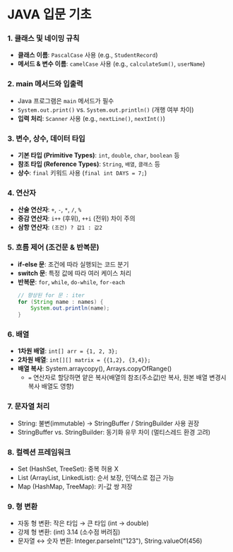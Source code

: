 # JAVA 입문 기초

### 1. 클래스 및 네이밍 규칙

- **클래스 이름**: `PascalCase` 사용 (e.g., `StudentRecord`)
- **메서드 & 변수 이름**: `camelCase` 사용 (e.g., `calculateSum()`, `userName`)

### 2. main 메서드와 입출력

- Java 프로그램은 `main` 메서드가 필수
- `System.out.print()` vs. `System.out.println()` (개행 여부 차이)
- **입력 처리**: `Scanner` 사용 (e.g., `nextLine()`, `nextInt()`)

### 3. 변수, 상수, 데이터 타입

- **기본 타입 (Primitive Types)**: `int`, `double`, `char`, `boolean` 등
- **참조 타입 (Reference Types)**: `String`, `배열`, `클래스` 등
- **상수**: `final` 키워드 사용 (`final int DAYS = 7;`)

### 4. 연산자

- **산술 연산자**: `+`, `-`, `*`, `/`, `%`
- **증감 연산자**: `i++` (후위), `++i` (전위) 차이 주의
- **삼항 연산자**: `(조건) ? 값1 : 값2`

### 5. 흐름 제어 (조건문 & 반복문)

- **if-else 문**: 조건에 따라 실행되는 코드 분기
- **switch 문**: 특정 값에 따라 여러 케이스 처리
- **반복문**: `for`, `while`, `do-while`, `for-each`
  ```java
  // 향상된 for 문 : iter
  for (String name : names) {
      System.out.println(name);
  }
  ```

### 6. 배열

- **1차원 배열**: ```int[] arr = {1, 2, 3};```
- **2차원 배열**: ```int[][] matrix = {{1,2}, {3,4}};```
- **배열 복사**: System.arraycopy(), Arrays.copyOfRange()
  - `=` 연산자로 할당하면 얕은 복사(배열의 참조(주소값)만 복사, 원본 배열 변경시 복사 배열도 영향)

### 7. 문자열 처리

- String: 불변(immutable) → StringBuffer / StringBuilder 사용 권장
- StringBuffer vs. StringBuilder: 동기화 유무 차이 (멀티스레드 환경 고려)

### 8. 컬렉션 프레임워크

- Set (HashSet, TreeSet): 중복 허용 X
- List (ArrayList, LinkedList): 순서 보장, 인덱스로 접근 가능
- Map (HashMap, TreeMap): 키-값 쌍 저장

### 9. 형 변환

- 자동 형 변환: 작은 타입 → 큰 타입 (int → double)
- 강제 형 변환: (int) 3.14 (소수점 버려짐)
- 문자열 ↔ 숫자 변환: Integer.parseInt("123"), String.valueOf(456)

